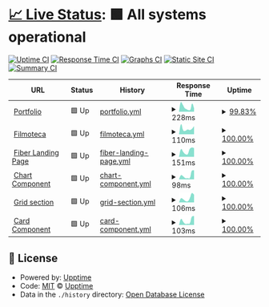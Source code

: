# [📈 Live Status](https://upptime.github.io/upptime): <!--live status--> **🟩 All systems operational**

[![Uptime CI](https://github.com/danielcgilibert/upptime/workflows/Uptime%20CI/badge.svg)](https://github.com/danielcgilibert/upptime/actions?query=workflow%3A%22Uptime+CI%22)
[![Response Time CI](https://github.com/danielcgilibert/upptime/workflows/Response%20Time%20CI/badge.svg)](https://github.com/danielcgilibert/upptime/actions?query=workflow%3A%22Response+Time+CI%22)
[![Graphs CI](https://github.com/danielcgilibert/upptime/workflows/Graphs%20CI/badge.svg)](https://github.com/danielcgilibert/upptime/actions?query=workflow%3A%22Graphs+CI%22)
[![Static Site CI](https://github.com/danielcgilibert/upptime/workflows/Static%20Site%20CI/badge.svg)](https://github.com/danielcgilibert/upptime/actions?query=workflow%3A%22Static+Site+CI%22)
[![Summary CI](https://github.com/danielcgilibert/upptime/workflows/Summary%20CI/badge.svg)](https://github.com/danielcgilibert/upptime/actions?query=workflow%3A%22Summary+CI%22)

<!--start: status pages-->
<!-- This summary is generated by Upptime (https://github.com/upptime/upptime) -->
<!-- Do not edit this manually, your changes will be overwritten -->
<!-- prettier-ignore -->
| URL | Status | History | Response Time | Uptime |
| --- | ------ | ------- | ------------- | ------ |
| <img alt="" src="https://icons.duckduckgo.com/ip3/www.danielcg.dev.ico" height="13"> [Portfolio](https://www.danielcg.dev) | 🟩 Up | [portfolio.yml](https://github.com/danielcgilibert/upptime/commits/HEAD/history/portfolio.yml) | <details><summary><img alt="Response time graph" src="./graphs/portfolio/response-time-week.png" height="20"> 228ms</summary><br><a href="https://status.danielcg.dev/history/portfolio"><img alt="Response time 277" src="https://img.shields.io/endpoint?url=https%3A%2F%2Fraw.githubusercontent.com%2Fdanielcgilibert%2Fupptime%2FHEAD%2Fapi%2Fportfolio%2Fresponse-time.json"></a><br><a href="https://status.danielcg.dev/history/portfolio"><img alt="24-hour response time 162" src="https://img.shields.io/endpoint?url=https%3A%2F%2Fraw.githubusercontent.com%2Fdanielcgilibert%2Fupptime%2FHEAD%2Fapi%2Fportfolio%2Fresponse-time-day.json"></a><br><a href="https://status.danielcg.dev/history/portfolio"><img alt="7-day response time 228" src="https://img.shields.io/endpoint?url=https%3A%2F%2Fraw.githubusercontent.com%2Fdanielcgilibert%2Fupptime%2FHEAD%2Fapi%2Fportfolio%2Fresponse-time-week.json"></a><br><a href="https://status.danielcg.dev/history/portfolio"><img alt="30-day response time 277" src="https://img.shields.io/endpoint?url=https%3A%2F%2Fraw.githubusercontent.com%2Fdanielcgilibert%2Fupptime%2FHEAD%2Fapi%2Fportfolio%2Fresponse-time-month.json"></a><br><a href="https://status.danielcg.dev/history/portfolio"><img alt="1-year response time 277" src="https://img.shields.io/endpoint?url=https%3A%2F%2Fraw.githubusercontent.com%2Fdanielcgilibert%2Fupptime%2FHEAD%2Fapi%2Fportfolio%2Fresponse-time-year.json"></a></details> | <details><summary><a href="https://status.danielcg.dev/history/portfolio">99.83%</a></summary><a href="https://status.danielcg.dev/history/portfolio"><img alt="All-time uptime 99.84%" src="https://img.shields.io/endpoint?url=https%3A%2F%2Fraw.githubusercontent.com%2Fdanielcgilibert%2Fupptime%2FHEAD%2Fapi%2Fportfolio%2Fuptime.json"></a><br><a href="https://status.danielcg.dev/history/portfolio"><img alt="24-hour uptime 100.00%" src="https://img.shields.io/endpoint?url=https%3A%2F%2Fraw.githubusercontent.com%2Fdanielcgilibert%2Fupptime%2FHEAD%2Fapi%2Fportfolio%2Fuptime-day.json"></a><br><a href="https://status.danielcg.dev/history/portfolio"><img alt="7-day uptime 99.83%" src="https://img.shields.io/endpoint?url=https%3A%2F%2Fraw.githubusercontent.com%2Fdanielcgilibert%2Fupptime%2FHEAD%2Fapi%2Fportfolio%2Fuptime-week.json"></a><br><a href="https://status.danielcg.dev/history/portfolio"><img alt="30-day uptime 99.84%" src="https://img.shields.io/endpoint?url=https%3A%2F%2Fraw.githubusercontent.com%2Fdanielcgilibert%2Fupptime%2FHEAD%2Fapi%2Fportfolio%2Fuptime-month.json"></a><br><a href="https://status.danielcg.dev/history/portfolio"><img alt="1-year uptime 99.84%" src="https://img.shields.io/endpoint?url=https%3A%2F%2Fraw.githubusercontent.com%2Fdanielcgilibert%2Fupptime%2FHEAD%2Fapi%2Fportfolio%2Fuptime-year.json"></a></details>
| <img alt="" src="https://icons.duckduckgo.com/ip3/filmoteca-994ba.web.app.ico" height="13"> [Filmoteca](https://filmoteca-994ba.web.app) | 🟩 Up | [filmoteca.yml](https://github.com/danielcgilibert/upptime/commits/HEAD/history/filmoteca.yml) | <details><summary><img alt="Response time graph" src="./graphs/filmoteca/response-time-week.png" height="20"> 110ms</summary><br><a href="https://status.danielcg.dev/history/filmoteca"><img alt="Response time 424" src="https://img.shields.io/endpoint?url=https%3A%2F%2Fraw.githubusercontent.com%2Fdanielcgilibert%2Fupptime%2FHEAD%2Fapi%2Ffilmoteca%2Fresponse-time.json"></a><br><a href="https://status.danielcg.dev/history/filmoteca"><img alt="24-hour response time 158" src="https://img.shields.io/endpoint?url=https%3A%2F%2Fraw.githubusercontent.com%2Fdanielcgilibert%2Fupptime%2FHEAD%2Fapi%2Ffilmoteca%2Fresponse-time-day.json"></a><br><a href="https://status.danielcg.dev/history/filmoteca"><img alt="7-day response time 110" src="https://img.shields.io/endpoint?url=https%3A%2F%2Fraw.githubusercontent.com%2Fdanielcgilibert%2Fupptime%2FHEAD%2Fapi%2Ffilmoteca%2Fresponse-time-week.json"></a><br><a href="https://status.danielcg.dev/history/filmoteca"><img alt="30-day response time 424" src="https://img.shields.io/endpoint?url=https%3A%2F%2Fraw.githubusercontent.com%2Fdanielcgilibert%2Fupptime%2FHEAD%2Fapi%2Ffilmoteca%2Fresponse-time-month.json"></a><br><a href="https://status.danielcg.dev/history/filmoteca"><img alt="1-year response time 424" src="https://img.shields.io/endpoint?url=https%3A%2F%2Fraw.githubusercontent.com%2Fdanielcgilibert%2Fupptime%2FHEAD%2Fapi%2Ffilmoteca%2Fresponse-time-year.json"></a></details> | <details><summary><a href="https://status.danielcg.dev/history/filmoteca">100.00%</a></summary><a href="https://status.danielcg.dev/history/filmoteca"><img alt="All-time uptime 100.00%" src="https://img.shields.io/endpoint?url=https%3A%2F%2Fraw.githubusercontent.com%2Fdanielcgilibert%2Fupptime%2FHEAD%2Fapi%2Ffilmoteca%2Fuptime.json"></a><br><a href="https://status.danielcg.dev/history/filmoteca"><img alt="24-hour uptime 100.00%" src="https://img.shields.io/endpoint?url=https%3A%2F%2Fraw.githubusercontent.com%2Fdanielcgilibert%2Fupptime%2FHEAD%2Fapi%2Ffilmoteca%2Fuptime-day.json"></a><br><a href="https://status.danielcg.dev/history/filmoteca"><img alt="7-day uptime 100.00%" src="https://img.shields.io/endpoint?url=https%3A%2F%2Fraw.githubusercontent.com%2Fdanielcgilibert%2Fupptime%2FHEAD%2Fapi%2Ffilmoteca%2Fuptime-week.json"></a><br><a href="https://status.danielcg.dev/history/filmoteca"><img alt="30-day uptime 100.00%" src="https://img.shields.io/endpoint?url=https%3A%2F%2Fraw.githubusercontent.com%2Fdanielcgilibert%2Fupptime%2FHEAD%2Fapi%2Ffilmoteca%2Fuptime-month.json"></a><br><a href="https://status.danielcg.dev/history/filmoteca"><img alt="1-year uptime 100.00%" src="https://img.shields.io/endpoint?url=https%3A%2F%2Fraw.githubusercontent.com%2Fdanielcgilibert%2Fupptime%2FHEAD%2Fapi%2Ffilmoteca%2Fuptime-year.json"></a></details>
| <img alt="" src="https://icons.duckduckgo.com/ip3/danielcgilibert.github.io.ico" height="13"> [Fiber Landing Page](https://danielcgilibert.github.io/Fiber-Landing-Page) | 🟩 Up | [fiber-landing-page.yml](https://github.com/danielcgilibert/upptime/commits/HEAD/history/fiber-landing-page.yml) | <details><summary><img alt="Response time graph" src="./graphs/fiber-landing-page/response-time-week.png" height="20"> 151ms</summary><br><a href="https://status.danielcg.dev/history/fiber-landing-page"><img alt="Response time 141" src="https://img.shields.io/endpoint?url=https%3A%2F%2Fraw.githubusercontent.com%2Fdanielcgilibert%2Fupptime%2FHEAD%2Fapi%2Ffiber-landing-page%2Fresponse-time.json"></a><br><a href="https://status.danielcg.dev/history/fiber-landing-page"><img alt="24-hour response time 214" src="https://img.shields.io/endpoint?url=https%3A%2F%2Fraw.githubusercontent.com%2Fdanielcgilibert%2Fupptime%2FHEAD%2Fapi%2Ffiber-landing-page%2Fresponse-time-day.json"></a><br><a href="https://status.danielcg.dev/history/fiber-landing-page"><img alt="7-day response time 151" src="https://img.shields.io/endpoint?url=https%3A%2F%2Fraw.githubusercontent.com%2Fdanielcgilibert%2Fupptime%2FHEAD%2Fapi%2Ffiber-landing-page%2Fresponse-time-week.json"></a><br><a href="https://status.danielcg.dev/history/fiber-landing-page"><img alt="30-day response time 141" src="https://img.shields.io/endpoint?url=https%3A%2F%2Fraw.githubusercontent.com%2Fdanielcgilibert%2Fupptime%2FHEAD%2Fapi%2Ffiber-landing-page%2Fresponse-time-month.json"></a><br><a href="https://status.danielcg.dev/history/fiber-landing-page"><img alt="1-year response time 141" src="https://img.shields.io/endpoint?url=https%3A%2F%2Fraw.githubusercontent.com%2Fdanielcgilibert%2Fupptime%2FHEAD%2Fapi%2Ffiber-landing-page%2Fresponse-time-year.json"></a></details> | <details><summary><a href="https://status.danielcg.dev/history/fiber-landing-page">100.00%</a></summary><a href="https://status.danielcg.dev/history/fiber-landing-page"><img alt="All-time uptime 100.00%" src="https://img.shields.io/endpoint?url=https%3A%2F%2Fraw.githubusercontent.com%2Fdanielcgilibert%2Fupptime%2FHEAD%2Fapi%2Ffiber-landing-page%2Fuptime.json"></a><br><a href="https://status.danielcg.dev/history/fiber-landing-page"><img alt="24-hour uptime 100.00%" src="https://img.shields.io/endpoint?url=https%3A%2F%2Fraw.githubusercontent.com%2Fdanielcgilibert%2Fupptime%2FHEAD%2Fapi%2Ffiber-landing-page%2Fuptime-day.json"></a><br><a href="https://status.danielcg.dev/history/fiber-landing-page"><img alt="7-day uptime 100.00%" src="https://img.shields.io/endpoint?url=https%3A%2F%2Fraw.githubusercontent.com%2Fdanielcgilibert%2Fupptime%2FHEAD%2Fapi%2Ffiber-landing-page%2Fuptime-week.json"></a><br><a href="https://status.danielcg.dev/history/fiber-landing-page"><img alt="30-day uptime 100.00%" src="https://img.shields.io/endpoint?url=https%3A%2F%2Fraw.githubusercontent.com%2Fdanielcgilibert%2Fupptime%2FHEAD%2Fapi%2Ffiber-landing-page%2Fuptime-month.json"></a><br><a href="https://status.danielcg.dev/history/fiber-landing-page"><img alt="1-year uptime 100.00%" src="https://img.shields.io/endpoint?url=https%3A%2F%2Fraw.githubusercontent.com%2Fdanielcgilibert%2Fupptime%2FHEAD%2Fapi%2Ffiber-landing-page%2Fuptime-year.json"></a></details>
| <img alt="" src="https://icons.duckduckgo.com/ip3/danielcgilibert.github.io.ico" height="13"> [Chart Component](https://danielcgilibert.github.io/Frontend-Mentor---Expenses-chart-component) | 🟩 Up | [chart-component.yml](https://github.com/danielcgilibert/upptime/commits/HEAD/history/chart-component.yml) | <details><summary><img alt="Response time graph" src="./graphs/chart-component/response-time-week.png" height="20"> 98ms</summary><br><a href="https://status.danielcg.dev/history/chart-component"><img alt="Response time 91" src="https://img.shields.io/endpoint?url=https%3A%2F%2Fraw.githubusercontent.com%2Fdanielcgilibert%2Fupptime%2FHEAD%2Fapi%2Fchart-component%2Fresponse-time.json"></a><br><a href="https://status.danielcg.dev/history/chart-component"><img alt="24-hour response time 226" src="https://img.shields.io/endpoint?url=https%3A%2F%2Fraw.githubusercontent.com%2Fdanielcgilibert%2Fupptime%2FHEAD%2Fapi%2Fchart-component%2Fresponse-time-day.json"></a><br><a href="https://status.danielcg.dev/history/chart-component"><img alt="7-day response time 98" src="https://img.shields.io/endpoint?url=https%3A%2F%2Fraw.githubusercontent.com%2Fdanielcgilibert%2Fupptime%2FHEAD%2Fapi%2Fchart-component%2Fresponse-time-week.json"></a><br><a href="https://status.danielcg.dev/history/chart-component"><img alt="30-day response time 91" src="https://img.shields.io/endpoint?url=https%3A%2F%2Fraw.githubusercontent.com%2Fdanielcgilibert%2Fupptime%2FHEAD%2Fapi%2Fchart-component%2Fresponse-time-month.json"></a><br><a href="https://status.danielcg.dev/history/chart-component"><img alt="1-year response time 91" src="https://img.shields.io/endpoint?url=https%3A%2F%2Fraw.githubusercontent.com%2Fdanielcgilibert%2Fupptime%2FHEAD%2Fapi%2Fchart-component%2Fresponse-time-year.json"></a></details> | <details><summary><a href="https://status.danielcg.dev/history/chart-component">100.00%</a></summary><a href="https://status.danielcg.dev/history/chart-component"><img alt="All-time uptime 100.00%" src="https://img.shields.io/endpoint?url=https%3A%2F%2Fraw.githubusercontent.com%2Fdanielcgilibert%2Fupptime%2FHEAD%2Fapi%2Fchart-component%2Fuptime.json"></a><br><a href="https://status.danielcg.dev/history/chart-component"><img alt="24-hour uptime 100.00%" src="https://img.shields.io/endpoint?url=https%3A%2F%2Fraw.githubusercontent.com%2Fdanielcgilibert%2Fupptime%2FHEAD%2Fapi%2Fchart-component%2Fuptime-day.json"></a><br><a href="https://status.danielcg.dev/history/chart-component"><img alt="7-day uptime 100.00%" src="https://img.shields.io/endpoint?url=https%3A%2F%2Fraw.githubusercontent.com%2Fdanielcgilibert%2Fupptime%2FHEAD%2Fapi%2Fchart-component%2Fuptime-week.json"></a><br><a href="https://status.danielcg.dev/history/chart-component"><img alt="30-day uptime 100.00%" src="https://img.shields.io/endpoint?url=https%3A%2F%2Fraw.githubusercontent.com%2Fdanielcgilibert%2Fupptime%2FHEAD%2Fapi%2Fchart-component%2Fuptime-month.json"></a><br><a href="https://status.danielcg.dev/history/chart-component"><img alt="1-year uptime 100.00%" src="https://img.shields.io/endpoint?url=https%3A%2F%2Fraw.githubusercontent.com%2Fdanielcgilibert%2Fupptime%2FHEAD%2Fapi%2Fchart-component%2Fuptime-year.json"></a></details>
| <img alt="" src="https://icons.duckduckgo.com/ip3/danielcgilibert.github.io.ico" height="13"> [Grid section](https://danielcgilibert.github.io/Frontend-Mentor---Testimonials-grid-section) | 🟩 Up | [grid-section.yml](https://github.com/danielcgilibert/upptime/commits/HEAD/history/grid-section.yml) | <details><summary><img alt="Response time graph" src="./graphs/grid-section/response-time-week.png" height="20"> 106ms</summary><br><a href="https://status.danielcg.dev/history/grid-section"><img alt="Response time 96" src="https://img.shields.io/endpoint?url=https%3A%2F%2Fraw.githubusercontent.com%2Fdanielcgilibert%2Fupptime%2FHEAD%2Fapi%2Fgrid-section%2Fresponse-time.json"></a><br><a href="https://status.danielcg.dev/history/grid-section"><img alt="24-hour response time 190" src="https://img.shields.io/endpoint?url=https%3A%2F%2Fraw.githubusercontent.com%2Fdanielcgilibert%2Fupptime%2FHEAD%2Fapi%2Fgrid-section%2Fresponse-time-day.json"></a><br><a href="https://status.danielcg.dev/history/grid-section"><img alt="7-day response time 106" src="https://img.shields.io/endpoint?url=https%3A%2F%2Fraw.githubusercontent.com%2Fdanielcgilibert%2Fupptime%2FHEAD%2Fapi%2Fgrid-section%2Fresponse-time-week.json"></a><br><a href="https://status.danielcg.dev/history/grid-section"><img alt="30-day response time 96" src="https://img.shields.io/endpoint?url=https%3A%2F%2Fraw.githubusercontent.com%2Fdanielcgilibert%2Fupptime%2FHEAD%2Fapi%2Fgrid-section%2Fresponse-time-month.json"></a><br><a href="https://status.danielcg.dev/history/grid-section"><img alt="1-year response time 96" src="https://img.shields.io/endpoint?url=https%3A%2F%2Fraw.githubusercontent.com%2Fdanielcgilibert%2Fupptime%2FHEAD%2Fapi%2Fgrid-section%2Fresponse-time-year.json"></a></details> | <details><summary><a href="https://status.danielcg.dev/history/grid-section">100.00%</a></summary><a href="https://status.danielcg.dev/history/grid-section"><img alt="All-time uptime 100.00%" src="https://img.shields.io/endpoint?url=https%3A%2F%2Fraw.githubusercontent.com%2Fdanielcgilibert%2Fupptime%2FHEAD%2Fapi%2Fgrid-section%2Fuptime.json"></a><br><a href="https://status.danielcg.dev/history/grid-section"><img alt="24-hour uptime 100.00%" src="https://img.shields.io/endpoint?url=https%3A%2F%2Fraw.githubusercontent.com%2Fdanielcgilibert%2Fupptime%2FHEAD%2Fapi%2Fgrid-section%2Fuptime-day.json"></a><br><a href="https://status.danielcg.dev/history/grid-section"><img alt="7-day uptime 100.00%" src="https://img.shields.io/endpoint?url=https%3A%2F%2Fraw.githubusercontent.com%2Fdanielcgilibert%2Fupptime%2FHEAD%2Fapi%2Fgrid-section%2Fuptime-week.json"></a><br><a href="https://status.danielcg.dev/history/grid-section"><img alt="30-day uptime 100.00%" src="https://img.shields.io/endpoint?url=https%3A%2F%2Fraw.githubusercontent.com%2Fdanielcgilibert%2Fupptime%2FHEAD%2Fapi%2Fgrid-section%2Fuptime-month.json"></a><br><a href="https://status.danielcg.dev/history/grid-section"><img alt="1-year uptime 100.00%" src="https://img.shields.io/endpoint?url=https%3A%2F%2Fraw.githubusercontent.com%2Fdanielcgilibert%2Fupptime%2FHEAD%2Fapi%2Fgrid-section%2Fuptime-year.json"></a></details>
| <img alt="" src="https://icons.duckduckgo.com/ip3/danielcgilibert.github.io.ico" height="13"> [Card Component](https://danielcgilibert.github.io/Frontend-Mentor--Product-preview-card-component) | 🟩 Up | [card-component.yml](https://github.com/danielcgilibert/upptime/commits/HEAD/history/card-component.yml) | <details><summary><img alt="Response time graph" src="./graphs/card-component/response-time-week.png" height="20"> 103ms</summary><br><a href="https://status.danielcg.dev/history/card-component"><img alt="Response time 94" src="https://img.shields.io/endpoint?url=https%3A%2F%2Fraw.githubusercontent.com%2Fdanielcgilibert%2Fupptime%2FHEAD%2Fapi%2Fcard-component%2Fresponse-time.json"></a><br><a href="https://status.danielcg.dev/history/card-component"><img alt="24-hour response time 222" src="https://img.shields.io/endpoint?url=https%3A%2F%2Fraw.githubusercontent.com%2Fdanielcgilibert%2Fupptime%2FHEAD%2Fapi%2Fcard-component%2Fresponse-time-day.json"></a><br><a href="https://status.danielcg.dev/history/card-component"><img alt="7-day response time 103" src="https://img.shields.io/endpoint?url=https%3A%2F%2Fraw.githubusercontent.com%2Fdanielcgilibert%2Fupptime%2FHEAD%2Fapi%2Fcard-component%2Fresponse-time-week.json"></a><br><a href="https://status.danielcg.dev/history/card-component"><img alt="30-day response time 94" src="https://img.shields.io/endpoint?url=https%3A%2F%2Fraw.githubusercontent.com%2Fdanielcgilibert%2Fupptime%2FHEAD%2Fapi%2Fcard-component%2Fresponse-time-month.json"></a><br><a href="https://status.danielcg.dev/history/card-component"><img alt="1-year response time 94" src="https://img.shields.io/endpoint?url=https%3A%2F%2Fraw.githubusercontent.com%2Fdanielcgilibert%2Fupptime%2FHEAD%2Fapi%2Fcard-component%2Fresponse-time-year.json"></a></details> | <details><summary><a href="https://status.danielcg.dev/history/card-component">100.00%</a></summary><a href="https://status.danielcg.dev/history/card-component"><img alt="All-time uptime 100.00%" src="https://img.shields.io/endpoint?url=https%3A%2F%2Fraw.githubusercontent.com%2Fdanielcgilibert%2Fupptime%2FHEAD%2Fapi%2Fcard-component%2Fuptime.json"></a><br><a href="https://status.danielcg.dev/history/card-component"><img alt="24-hour uptime 100.00%" src="https://img.shields.io/endpoint?url=https%3A%2F%2Fraw.githubusercontent.com%2Fdanielcgilibert%2Fupptime%2FHEAD%2Fapi%2Fcard-component%2Fuptime-day.json"></a><br><a href="https://status.danielcg.dev/history/card-component"><img alt="7-day uptime 100.00%" src="https://img.shields.io/endpoint?url=https%3A%2F%2Fraw.githubusercontent.com%2Fdanielcgilibert%2Fupptime%2FHEAD%2Fapi%2Fcard-component%2Fuptime-week.json"></a><br><a href="https://status.danielcg.dev/history/card-component"><img alt="30-day uptime 100.00%" src="https://img.shields.io/endpoint?url=https%3A%2F%2Fraw.githubusercontent.com%2Fdanielcgilibert%2Fupptime%2FHEAD%2Fapi%2Fcard-component%2Fuptime-month.json"></a><br><a href="https://status.danielcg.dev/history/card-component"><img alt="1-year uptime 100.00%" src="https://img.shields.io/endpoint?url=https%3A%2F%2Fraw.githubusercontent.com%2Fdanielcgilibert%2Fupptime%2FHEAD%2Fapi%2Fcard-component%2Fuptime-year.json"></a></details>

<!--end: status pages-->

## 📄 License

- Powered by: [Upptime](https://github.com/upptime/upptime)
- Code: [MIT](./LICENSE) © [Upptime](https://upptime.js.org)
- Data in the `./history` directory: [Open Database License](https://opendatacommons.org/licenses/odbl/1-0/)
